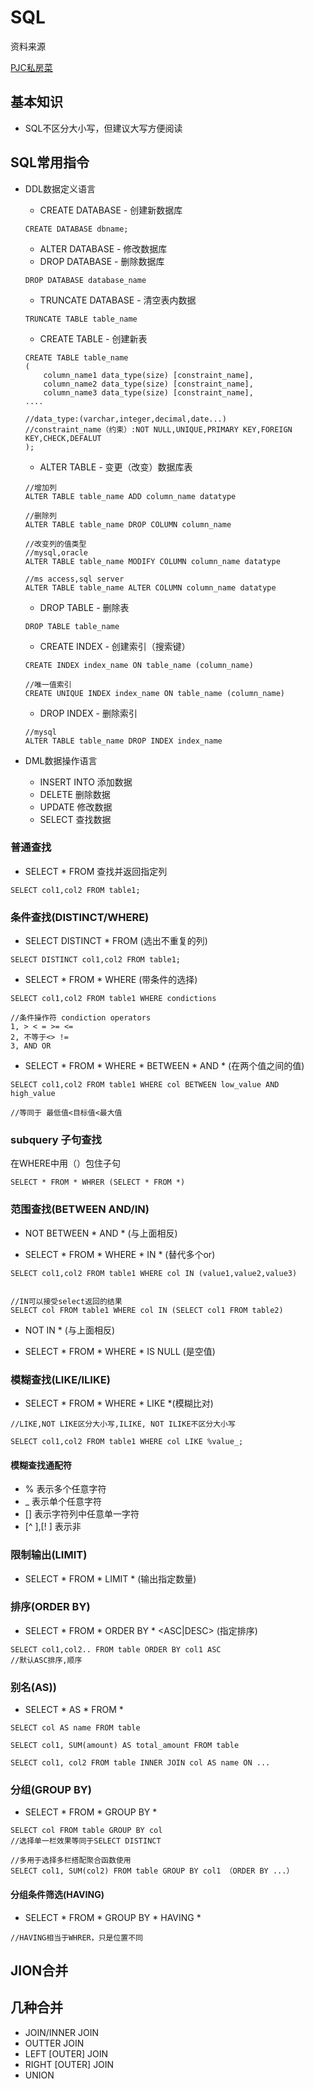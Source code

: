 # SQL

资料来源

[PJC私房菜](https://pjchender.github.io/2018/05/30/sql-sql-query-%E5%B8%B8%E7%94%A8%E6%8C%87%E4%BB%A4/)



## 基本知识
- SQL不区分大小写，但建议大写方便阅读


## SQL常用指令
* DDL数据定义语言
    * CREATE DATABASE - 创建新数据库
    ```
    CREATE DATABASE dbname;
    ```
    * ALTER DATABASE - 修改数据库
    * DROP DATABASE - 删除数据库
    ``` 
    DROP DATABASE database_name
    ```
    * TRUNCATE DATABASE - 清空表内数据
    ```
    TRUNCATE TABLE table_name
    ```
    * CREATE TABLE - 创建新表
    ```
    CREATE TABLE table_name
    (
        column_name1 data_type(size) [constraint_name],
        column_name2 data_type(size) [constraint_name],
        column_name3 data_type(size) [constraint_name],
    ....
    
    //data_type:(varchar,integer,decimal,date...)
    //constraint_name（约束）:NOT NULL,UNIQUE,PRIMARY KEY,FOREIGN KEY,CHECK,DEFALUT
    );
    ```
    * ALTER TABLE - 变更（改变）数据库表
    ```
    //增加列
    ALTER TABLE table_name ADD column_name datatype
    
    //删除列
    ALTER TABLE table_name DROP COLUMN column_name
    
    //改变列的值类型
    //mysql,oracle
    ALTER TABLE table_name MODIFY COLUMN column_name datatype

    //ms access,sql server
    ALTER TABLE table_name ALTER COLUMN column_name datatype
    ```
    * DROP TABLE - 删除表
    ```
    DROP TABLE table_name
    ```
    * CREATE INDEX - 创建索引（搜索键）
    ```
    CREATE INDEX index_name ON table_name (column_name)
    
    //唯一值索引
    CREATE UNIQUE INDEX index_name ON table_name (column_name)
    ```
    * DROP INDEX - 删除索引
    ```
    //mysql
    ALTER TABLE table_name DROP INDEX index_name
    ```

* DML数据操作语言
    * INSERT INTO 添加数据
    * DELETE 删除数据
    * UPDATE 修改数据
    * SELECT 查找数据
    

### 普通查找

* SELECT * FROM 查找并返回指定列
```
SELECT col1,col2 FROM table1;
```
### 条件查找(DISTINCT/WHERE)

* SELECT DISTINCT * FROM (选出不重复的列)
```
SELECT DISTINCT col1,col2 FROM table1;
```


* SELECT * FROM * WHERE (带条件的选择)
```
SELECT col1,col2 FROM table1 WHERE condictions

//条件操作符 condiction operators
1, > < = >= <=
2, 不等于<> !=
3, AND OR
```

* SELECT * FROM * WHERE * BETWEEN * AND * (在两个值之间的值)
```
SELECT col1,col2 FROM table1 WHERE col BETWEEN low_value AND high_value

//等同于 最低值<目标值<最大值
```
### subquery 子句查找
在WHERE中用（）包住子句
```
SELECT * FROM * WHRER (SELECT * FROM *)
```

### 范围查找(BETWEEN AND/IN)

* NOT BETWEEN * AND * (与上面相反)

* SELECT * FROM * WHERE * IN * (替代多个or)
```
SELECT col1,col2 FROM table1 WHERE col IN (value1,value2,value3)


//IN可以接受select返回的结果
SELECT col FROM table1 WHERE col IN (SELECT col1 FROM table2)
```
* NOT IN * (与上面相反)

* SELECT * FROM * WHERE * IS NULL (是空值)

### 模糊查找(LIKE/ILIKE)

* SELECT * FROM * WHERE * LIKE *(模糊比对)
```
//LIKE,NOT LIKE区分大小写,ILIKE, NOT ILIKE不区分大小写

SELECT col1,col2 FROM table1 WHERE col LIKE %value_;
```
#### 模糊查找通配符
*  % 表示多个任意字符
*  _ 表示单个任意字符
* [] 表示字符列中任意单一字符
* [^ ],[! ] 表示非


### 限制输出(LIMIT)

* SELECT * FROM * LIMIT * (输出指定数量)




### 排序(ORDER BY)

* SELECT * FROM * ORDER BY * <ASC|DESC> (指定排序)
```
SELECT col1,col2.. FROM table ORDER BY col1 ASC
//默认ASC排序,顺序
```



### 别名(AS))

* SELECT * AS * FROM * 
```
SELECT col AS name FROM table

SELECT col1, SUM(amount) AS total_amount FROM table

SELECT col1, col2 FROM table INNER JOIN col AS name ON ...
```



### 分组(GROUP BY)

* SELECT * FROM * GROUP BY *
```
SELECT col FROM table GROUP BY col
//选择单一栏效果等同于SELECT DISTINCT

//多用于选择多栏搭配聚合函数使用
SELECT col1, SUM(col2) FROM table GROUP BY col1 （ORDER BY ...）

```
#### 分组条件筛选(HAVING)
* SELECT * FROM * GROUP BY * HAVING *
```
//HAVING相当于WHRER，只是位置不同
```




## JION合并
## 几种合并
* JOIN/INNER JOIN
* OUTTER JOIN
* LEFT [OUTER] JOIN
* RIGHT [OUTER] JOIN
* UNION


